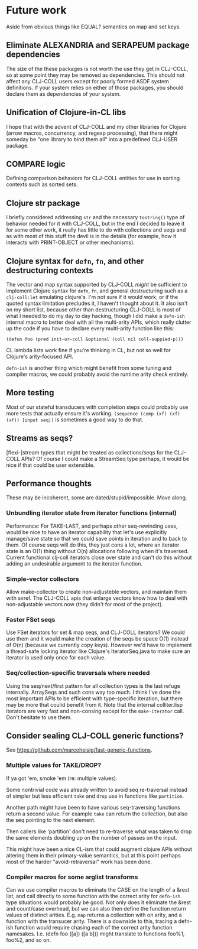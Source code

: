 # Future work

Aside from obvious things like EQUAL? semantics on map and set keys.

## Eliminate ALEXANDRIA and SERAPEUM package dependencies

The size of the these packages is not worth the use they get in CLJ-COLL,
so at some point they may be removed as dependencies. This should not affect
any CLJ-COLL users except for poorly formed ASDF system definitions.
If your system relies on either of those packages, you should declare them
as dependencies of your system.

## Unification of Clojure-in-CL libs

I hope that with the advent of CLJ-COLL and my other libraries for Clojure
(arrow macros, concurrency, and regexp processing), that there might someday
be "one library to bind them all" into a predefined CLJ-USER package.

## COMPARE logic

Defining comparison behaviors for CLJ-COLL entities for use in sorting
contexts such as sorted sets.

## Clojure str package

I briefly considered addressing `str` and the necessary `tostring()` type
of behavior needed for it with CLJ-COLL, but in the end I decided to leave
it for some other work, it really has little to do with collections and
seqs and as with most of this stuff the devil is in the details (for
example, how it interacts with PRINT-OBJECT or other mechanisms).

## Clojure syntax for `defn`, `fn`, and other destructuring contexts

The vector and map syntax supported by CLJ-COLL *might* be sufficient to
implement Clojure syntax for `defn`, `fn`, and general destructuring such
as a `clj-coll:let` emulating clojure's. I'm not sure if it would work, or
if the quoted syntax limitation precludes it, I haven't thought about it.
It also isn't on my short list, because other than destructuring CLJ-COLL is most of what I needed to do my
day to day hacking, though I did make a `defn-ish` internal macro to better
deal with all the multi-arity APIs, which really clutter up the code if you
have to declare every multi-arity function like this:

    (defun foo (pred init-or-coll &optional (coll nil coll-suppied-p)))

CL lambda lists work fine if you're thinking in CL, but not so well for
Clojure's arity-focused API.

`defn-ish` is another thing which might benefit from some tuning and
compiler macros, we could probably avoid the runtime arity check entirely.

## More testing

Most of our stateful transducers with completion steps could probably use
more tests that actually ensure it's working.  `(sequence (comp (xf) (xf)
(xf)) [input seq])` is sometimes a good way to do that.

## Streams as seqs?

[flexi-]stream types that might be treated as collections/seqs for the
CLJ-COLL APIs?  Of course I could make a StreamSeq type perhaps, it would
be nice if that could be user extensible.

## Performance thoughts

These may be incoherent, some are dated/stupid/impossible. Move along.

### Unbundling iterator state from iterator functions (internal)

Performance: For TAKE-LAST, and perhaps other seq-rewinding uses, would be nice to have
an iterator capability that let's use explicitly manage/save state so that
we could save points in iteration and to back to them.  Of course seqs will
do this, they just cons a lot, where an iterator state is an O(1) thing
without O(n) allocations following when it's traversed. Current functional
clj-coll iterators close over state and can't do this without adding an
undesirable argument to the iterator function.

### Simple-vector collectors

Allow make-collector to create non-adjusteble vectors,
and maintain them with svref. The CLJ-COLL apis that enlarge vectors know
how to deal with non-adjustable vectors now (they didn't for most of the project).

### Faster FSet seqs

Use FSet iterators for set & map seqs, and CLJ-COLL iterators?
We could use them and it would make the creation of the seqs be space O(1)
instead of O(n) (because we currently copy keys).  However we'd have to implement a
thread-safe locking iterator like Clojure's IteratorSeq.java to make sure an iterator
is used only once for each value.

### Seq/collection-specific traversals where needed

Using the seq/next/first pattern for all collection types is the last
refuge internally.  ArraySeqs and such cons way too much.  I think I've
done the most important APIs to be efficient with type-specific iteration,
but there may be more that coulid benefit from it.  Note that the internal
colliter.lisp iterators are very fast and non-consing except for the
`make-iterator` call. Don't hesitate to use them.

## Consider sealing CLJ-COLL generic functions?

See https://github.com/marcoheisig/fast-generic-functions.

### Multiple values for TAKE/DROP?

If ya got 'em, smoke 'em (re: multiple values).

Some nontrivial code was already written to avoid seq re-traversal instead
of simpler but less efficient `take` and `drop` use in functions like `partition`.

Another path might have been to have various seq-traversing functions
return a second value.  For example `take` can return the collection, but
also the seq pointing to the next element.

Then callers like 'partition' don't need to re-traverse what was taken
to drop  the same elements doubling up on the number of passes on the input.

This might have been a nice CL-ism that could augment clojure APIs without
altering them in their primary-value semantics, but at this point perhaps
most of the harder "avoid-retraversal" work has been done.

### Compiler macros for some arglist transforms

Can we use compiler macros to eliminate the CASE on the
length of a &rest list, and call directly to some function with the correct
arity for `defn-ish` type situations would probably be good. Not only does
it eliminate the &rest and count/case overhead, but we can also then define
the function return values of distinct arities. E.g. `map` returns a
collection with on arity, and a function with the transucer arity.
There is a downside to this, tracing a defn-ish function would require
chasing each of the correct arity function namesakes.  I.e. (defn foo ([a]) ([a b]))
might translate to functions foo%1, foo%2, and so on.

